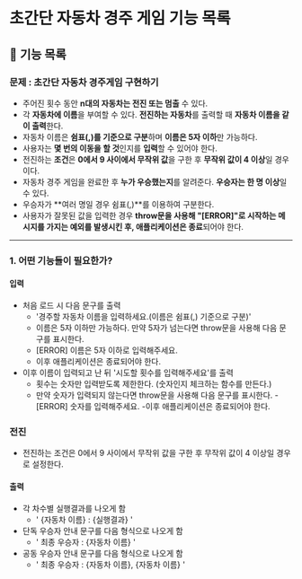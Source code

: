# 초간단 자동차 경주 게임 기능 목록

## 🚀 기능 목록

### 문제 :  초간단 자동차 경주게임 구현하기
- 주어진 횟수 동안 **n대의 자동차는 전진 또는 멈출** 수 있다.
- 각 **자동차에 이름**을 부여할 수 있다. **전진하는 자동차**를 출력할 때 **자동차 이름을 같이 출력**한다.
- 자동차 이름은 **쉼표(,)를 기준으로 구분**하며 **이름은 5자 이하**만 가능하다.
- 사용자는 **몇 번의 이동을 할 것**인지를 **입력**할 수 있어야 한다.
- 전진하는 **조건**은 **0에서 9 사이에서 무작위 값**을 구한 후 **무작위 값이 4 이상**일 경우이다.
- 자동차 경주 게임을 완료한 후 **누가 우승했는지**를 알려준다. **우승자는 한 명 이상**일 수 있다.
- 우승자가 **여러 명일 경우 쉼표(,)**를 이용하여 구분한다.
- 사용자가 잘못된 값을 입력한 경우 **throw문을 사용해 "[ERROR]"로 시작하는 메시지를 가지는 예외를 발생시킨 후, 애플리케이션은 종료**되어야 한다.

* * *


### 1. 어떤 기능들이 필요한가?
#### 입력
- 처음 로드 시 다음 문구를 출력
    - '경주할 자동차 이름을 입력하세요.(이름은 쉼표(,) 기준으로 구분)'
    - 이름은 5자 이하만 가능하다. 만약 5자가 넘는다면 throw문을 사용해 다음 문구를 표시한다.
     - [ERROR] 이름은 5자 이하로 입력해주세요.
     - 이후 애플리케이션은 종료되어야 한다.
- 이후 이름이 입력되고 난 뒤 '시도할 횟수를 입력해주세요'를 출력
    - 횟수는 숫자만 입력받도록 제한한다. (숫자인지 체크하는 함수를 만든다.)
    - 만약 숫자가 입력되지 않는다면 throw문을 사용해 다음 문구를 표시한다. 
        -[ERROR] 숫자를 입력해주세요.
        -이후 애플리케이션은 종료되어야 한다.

### 전진
- 전진하는 조건은 0에서 9 사이에서 무작위 값을 구한 후 무작위 값이 4 이상일 경우로 설정한다.

#### 출력
- 각 차수별 실행결과를 나오게 함
    -  ' {자동차 이름}  : {실행결과} '
- 단독 우승자 안내 문구를 다음 형식으로 나오게 함
    - ' 최종 우승자 : {자동차 이름} '
- 공동 우승자 안내 문구를 다음 형식으로 나오게 함
    - ' 최종 우승자 : {자동차 이름}, {자동차 이름} '
    
